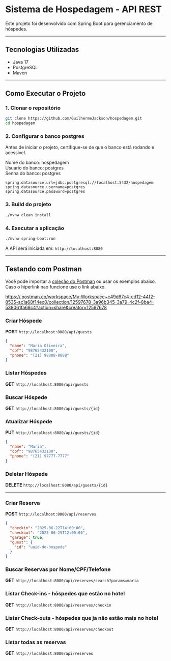 # Sistema de Hospedagem - API REST

Este projeto foi desenvolvido com Spring Boot para gerenciamento de hóspedes.

---

## Tecnologias Utilizadas
* Java 17 
* PostgreSQL
* Maven  

---

## Como Executar o Projeto

### 1. Clonar o repositório

```bash
git clone https://github.com/GuilhermeJackson/hospedagem.git
cd hospedagem
```
### 2. Configurar o banco postgres
Antes de iniciar o projeto, certifique-se de que o banco está rodando e acessível.

Nome do banco: hospedagem  
Usuário do banco: postgres  
Senha do banco: postgres  
```
spring.datasource.url=jdbc:postgresql://localhost:5432/hospedagem
spring.datasource.username=postgres
spring.datasource.password=postgres
```

### 3. Build do projeto

```bash
./mvnw clean install
```

### 4. Executar a aplicação

```bash
./mvnw spring-boot:run
```

A API será iniciada em: `http://localhost:8080`

---

## Testando com Postman

Você pode importar a [coleção do Postman](https://.postman.co/workspace/My-Workspace~c49d67c4-cd12-44f2-8535-ac1a68f14ec0/collection/12597678-3a96b345-3a79-4c2f-8ba4-538061fa68c4?action=share&creator=12597678) ou usar os exemplos abaixo. Caso o hiperlink nao funcione use o link abaixo.  

[https://.postman.co/workspace/My-Workspace~c49d67c4-cd12-44f2-8535-ac1a68f14ec0/collection/12597678-3a96b345-3a79-4c2f-8ba4-538061fa68c4?action=share&creator=12597678](https://.postman.co/workspace/My-Workspace~c49d67c4-cd12-44f2-8535-ac1a68f14ec0/collection/12597678-3a96b345-3a79-4c2f-8ba4-538061fa68c4?action=share&creator=12597678)

### Criar Hóspede

**POST** `http://localhost:8080/api/guests`

```json
{
  "name": "Maria Oliveira",
  "cpf": "98765432100",
  "phone": "(21) 98888-8888"
}
```

### Listar Hóspedes

**GET** `http://localhost:8080/api/guests`

### Buscar Hóspede
**GET** `http://localhost:8080/api/guests/{id}`

### Atualizar Hóspede

**PUT** `http://localhost:8080/api/guests/{id}`

```json
{
  "name": "Maria",
  "cpf": "98765432100",
  "phone": "(21) 97777-7777"
}
```

### Deletar Hóspede

**DELETE** `http://localhost:8080/api/guests/{id}`

___

### Criar Reserva

**POST** `http://localhost:8080/api/reserves`

```json
{
  "checkin": "2025-06-22T14:00:00",
  "checkout": "2025-06-25T12:00:00",
  "garage": true,
  "guest": {
    "id": "uuid-do-hospede"
  }
}
```

### Buscar Reservas por Nome/CPF/Telefone

**GET** `http://localhost:8080/api/reserves/search?params=maria`

### Listar Check-ins - hóspedes que estão no hotel

**GET** `http://localhost:8080/api/reserves/checkin`

### Listar Check-outs - hóspedes que ja não estão mais no hotel

**GET** `http://localhost:8080/api/reserves/checkout`

### Listar todas as reservas

**GET** `http://localhost:8080/api/reserves`
